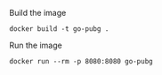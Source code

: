 Build the image

    docker build -t go-pubg .

Run the image 

    docker run --rm -p 8080:8080 go-pubg
